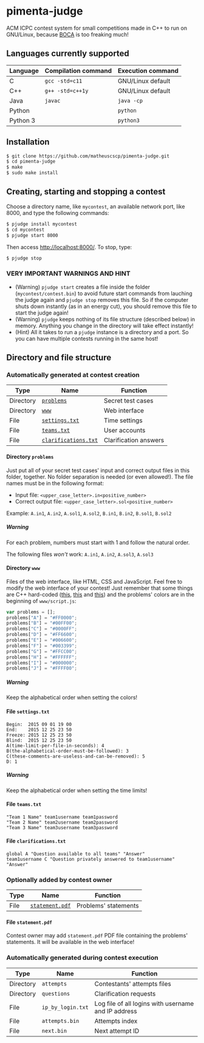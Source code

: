 # pimenta-judge
ACM ICPC contest system for small competitions made in C++ to run on GNU/Linux, because [BOCA](https://github.com/cassiopc/boca) is too freaking much!

## Languages currently supported
| Language | Compilation command | Execution command |
| -------- | ------------------- | ----------------- |
| C        | `gcc -std=c11`      | GNU/Linux default |
| C++      | `g++ -std=c++1y`    | GNU/Linux default |
| Java     | `javac`             | `java -cp`        |
| Python   |                     | `python`          |
| Python 3 |                     | `python3`         |

## Installation
```bash
$ git clone https://github.com/matheuscscp/pimenta-judge.git
$ cd pimenta-judge
$ make
$ sudo make install
```

## Creating, starting and stopping a contest
Choose a directory name, like `mycontest`, an available network port, like 8000, and type the following commands:
```bash
$ pjudge install mycontest
$ cd mycontest
$ pjudge start 8000
```
Then access [http://localhost:8000/](http://localhost:8000/). To stop, type:
```bash
$ pjudge stop
```

### VERY IMPORTANT WARNINGS AND HINT
* (Warning) `pjudge start` creates a file inside the folder (`mycontest/contest.bin`) to avoid future start commands from lauching the judge again and `pjudge stop` removes this file. So if the computer shuts down instantly (as in an energy cut), you should remove this file to start the judge again!
* (Warning) `pjudge` keeps nothing of its file structure (described below) in memory. Anything you change in the directory will take effect instantly!
* (Hint) All it takes to run a `pjudge` instance is a directory and a port. So you can have multiple contests running in the same host!

## Directory and file structure

### Automatically generated at contest creation
| Type      | Name                                            | Function              |
| --------- | ----------------------------------------------- | --------------------- |
| Directory | [`problems`](#directory-problems)               | Secret test cases     |
| Directory | [`www`](#directory-www)                         | Web interface         |
| File      | [`settings.txt`](#file-settingstxt)             | Time settings         |
| File      | [`teams.txt`](#file-teamstxt)                   | User accounts         |
| File      | [`clarifications.txt`](#file-clarificationstxt) | Clarification answers |

#### Directory `problems`
Just put all of your secret test cases' input and correct output files in this folder, together. No folder separation is needed (or even allowed!). The file names must be in the following format:
* Input file: `<upper_case_letter>.in<positive_number>`
* Correct output file: `<upper_case_letter>.sol<positive_number>`

Example: `A.in1`, `A.in2`, `A.sol1`, `A.sol2`, `B.in1`, `B.in2`, `B.sol1`, `B.sol2`

##### Warning
For each problem, numbers must start with 1 and follow the natural order.

The following files *won't* work: `A.in1`, `A.in2`, `A.sol3`, `A.sol3`

#### Directory `www`
Files of the web interface, like HTML, CSS and JavaScript. Feel free to modify the web interface of your contest! Just remember that some things are C++ hard-coded ([this](https://github.com/matheuscscp/pimenta-judge/blob/master/src/scoreboard.cpp), [this](https://github.com/matheuscscp/pimenta-judge/blob/master/src/clarification.cpp) and [this](https://github.com/matheuscscp/pimenta-judge/blob/master/src/webserver.cpp)) and the problems' colors are in the beginning of `www/script.js`:
```javascript
var problems = [];
problems["A"] = "#FF0000";
problems["B"] = "#00FF00";
problems["C"] = "#0000FF";
problems["D"] = "#FF6600";
problems["E"] = "#006600";
problems["F"] = "#003399";
problems["G"] = "#FFCC00";
problems["H"] = "#FFFFFF";
problems["I"] = "#000000";
problems["J"] = "#FFFF00";
```
##### Warning
Keep the alphabetical order when setting the colors!

#### File `settings.txt`
```
Begin:  2015 09 01 19 00
End:    2015 12 25 23 50
Freeze: 2015 12 25 23 50
Blind:  2015 12 25 23 50
A(time-limit-per-file-in-seconds): 4
B(the-alphabetical-order-must-be-followed): 3
C(these-comments-are-useless-and-can-be-removed): 5
D: 1
```

##### Warning
Keep the alphabetical order when setting the time limits!

#### File `teams.txt`
```
"Team 1 Name" team1username team1password
"Team 2 Name" team2username team2password
"Team 3 Name" team3username team3password
```

#### File `clarifications.txt`
```
global A "Question available to all teams" "Answer"
team1username C "Question privately answered to team1username" "Answer"
```

### Optionally added by contest owner
| Type | Name                                  | Function             |
| ---- | ------------------------------------- | -------------------- |
| File | [`statement.pdf`](#file-statementpdf) | Problems' statements |

#### File `statement.pdf`
Contest owner may add `statement.pdf` PDF file containing the problems' statements. It will be available in the web interface!

### Automatically generated during contest execution
| Type      | Name              | Function                                            |
| --------- | ----------------- | --------------------------------------------------- |
| Directory | `attempts`        | Contestants' attempts files                         |
| Directory | `questions`       | Clarification requests                              |
| File      | `ip_by_login.txt` | Log file of all logins with username and IP address |
| File      | `attempts.bin`    | Attempts index                                      |
| File      | `next.bin`        | Next attempt ID                                     |
